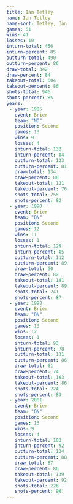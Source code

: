 ```yaml
---
title: Ian Tetley
name: Ian Tetley
name-sort: Tetley, Ian
games: 51
wins: 41
losses: 10
inturn-total: 456
inturn-percent: 85
outturn-total: 490
outturn-percent: 86
draw-total: 342
draw-percent: 84
takeout-total: 604
takeout-percent: 86
shots-total: 946
shots-percent: 85
years:
 - year: 1985
   event: Brier
   team: "NO"
   position: Second
   games: 13
   wins: 9
   losses: 4
   inturn-total: 132
   inturn-percent: 84
   outturn-total: 123
   outturn-percent: 81
   draw-total: 134
   draw-percent: 88
   takeout-total: 121
   takeout-percent: 76
   shots-total: 255
   shots-percent: 82
 - year: 1990
   event: Brier
   team: "ON"
   position: Second
   games: 12
   wins: 11
   losses: 1
   inturn-total: 129
   inturn-percent: 85
   outturn-total: 112
   outturn-percent: 89
   draw-total: 60
   draw-percent: 82
   takeout-total: 181
   takeout-percent: 89
   shots-total: 241
   shots-percent: 87
 - year: 1998
   event: Brier
   team: "ON"
   position: Second
   games: 13
   wins: 12
   losses: 1
   inturn-total: 93
   inturn-percent: 78
   outturn-total: 131
   outturn-percent: 86
   draw-total: 61
   draw-percent: 74
   takeout-total: 163
   takeout-percent: 86
   shots-total: 224
   shots-percent: 83
 - year: 2001
   event: Brier
   team: "ON"
   position: Second
   games: 13
   wins: 9
   losses: 4
   inturn-total: 102
   inturn-percent: 92
   outturn-total: 124
   outturn-percent: 88
   draw-total: 87
   draw-percent: 86
   takeout-total: 139
   takeout-percent: 92
   shots-total: 226
   shots-percent: 90
---
```

